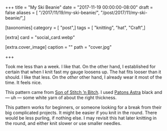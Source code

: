 +++
title = "My Ski Beanie"
date = "2017-11-19 00:00:00-08:00"
draft = false
aliases = [ "/2017/11/19/my-ski-beanie/", "/post/2017/11/my-ski-beanie/",]

[taxonomies]
category = [ "post",]
tags = [ "knitting", "hat", "Craft",]

[extra]
card = "social_card.webp"

[extra.cover_image]
caption = ""
path = "cover.jpg"

+++

Took me less than a week. I like that. On the other hand, I established for
certain that when I knit fast my gauge loosens up. The hat fits looser than it
should. I like that less. On the *other* other hand, I already wear it most of
the time. It feels nice.

[Patons Astra]: http://www.yarnspirations.com/yarn/astra.html?super_attribute=YToxOntpOjQ1NjtzOjU6IjQ1NzA1Ijt9
[Son of Stitch ’n Bitch]: https://www.goodreads.com/book/show/170305.Son_of_Stitch_n_Bitch

This pattern came from [Son of Stitch ’n Bitch][].
I used [Patons Astra][] black and — uh — some white yarn of about the right
thickness.


This pattern works for beginners, or someone looking for a break from their big
complicated projects. It might be easier if you knit in the round. There would
be less purling, if nothing else. I may revisit this hat later knitting in the
round, and either knit slower or use smaller needles.